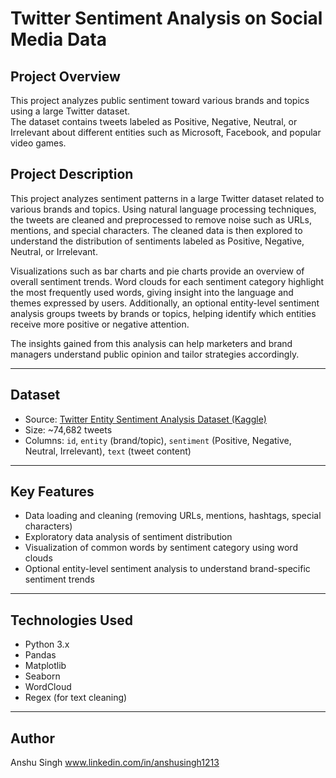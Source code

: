 # Twitter Sentiment Analysis on Social Media Data

## Project Overview

This project analyzes public sentiment toward various brands and topics using a large Twitter dataset.  
The dataset contains tweets labeled as Positive, Negative, Neutral, or Irrelevant about different entities such as Microsoft, Facebook, and popular video games.

## Project Description

This project analyzes sentiment patterns in a large Twitter dataset related to various brands and topics. Using natural language processing techniques, the tweets are cleaned and preprocessed to remove noise such as URLs, mentions, and special characters. The cleaned data is then explored to understand the distribution of sentiments labeled as Positive, Negative, Neutral, or Irrelevant.

Visualizations such as bar charts and pie charts provide an overview of overall sentiment trends. Word clouds for each sentiment category highlight the most frequently used words, giving insight into the language and themes expressed by users. Additionally, an optional entity-level sentiment analysis groups tweets by brands or topics, helping identify which entities receive more positive or negative attention.

The insights gained from this analysis can help marketers and brand managers understand public opinion and tailor strategies accordingly.

---

## Dataset

- Source: [Twitter Entity Sentiment Analysis Dataset (Kaggle)](https://www.kaggle.com/datasets/jp797498e/twitter-entity-sentiment-analysis)  
- Size: ~74,682 tweets  
- Columns: `id`, `entity` (brand/topic), `sentiment` (Positive, Negative, Neutral, Irrelevant), `text` (tweet content)

---

## Key Features

- Data loading and cleaning (removing URLs, mentions, hashtags, special characters)  
- Exploratory data analysis of sentiment distribution  
- Visualization of common words by sentiment category using word clouds  
- Optional entity-level sentiment analysis to understand brand-specific sentiment trends

---

## Technologies Used

- Python 3.x  
- Pandas  
- Matplotlib  
- Seaborn  
- WordCloud  
- Regex (for text cleaning)

---

## Author

Anshu Singh
www.linkedin.com/in/anshusingh1213
